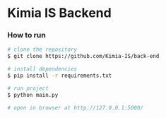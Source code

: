 # Kimia IS Backend
### How to run

```bash
# clone the repository
$ git clone https://github.com/Kimia-IS/back-end

# install dependencies
$ pip install -r requirements.txt

# run project
$ python main.py

# open in browser at http://127.0.0.1:5000/
```